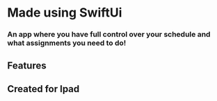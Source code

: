 # Made using SwiftUi
### An app where you have full control over your schedule and what assignments you need to do!

## Features 



## Created for Ipad
